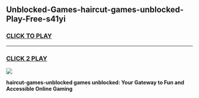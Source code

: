 
## Unblocked-Games-haircut-games-unblocked-Play-Free-s41yi
<h3>
<a href="https://premium76.site?title=haircut-games-unblocked&ref=21A">CLICK TO PLAY</a></h3>
<hr>

<h3>
<a href="https://premium76.site?title=haircut-games-unblocked&ref=21A">CLICK 2 PLAY</a>
  
</h3>

<a href="https://premium76.site?title=haircut-games-unblocked&ref=21A"><img src="https://clearcache.store/games.png"></a>


**haircut-games-unblocked games unblocked: Your Gateway to Fun and Accessible Online Gaming**
